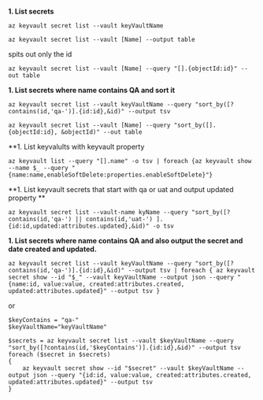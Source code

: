 **1. List secrets**

    az keyvault secret list --vault keyVaultName
    
    az keyvault secret list --vault [Name] --output table
  
  spits out only the id
    
    az keyvault secret list --vault [Name] --query "[].{objectId:id}" --out table
        
**1. List secrets where name contains QA and sort it**

    az keyvault secret list --vault keyVaultName --query "sort_by([?contains(id,'qa-')].{id:id},&id)" --output tsv
    
    az keyvault secret list --vault [Name] --query "sort_by([].{objectId:id}, &objectId)" --out table

**1. List keyvalults with keyvault property

    az keyvault list --query "[].name" -o tsv | foreach {az keyvault show --name $_ --query "{name:name,enableSoftDelete:properties.enableSoftDelete}"}
    
**1.  List keyvault secrets that start with qa or uat and output updated property **
   
    az keyvault secret list --vault-name kyName --query "sort_by([?contains(id,'qa-') || contains(id,'uat-') ].{id:id,updated:attributes.updated},&id)" -o tsv
   
**1. List secrets where name contains QA and also output the secret and date created and updated.**      
        
    az keyvault secret list --vault keyVaultName --query "sort_by([?contains(id,'qa-')].{id:id},&id)" --output tsv | foreach { az keyvault secret show --id "$_" --vault keyVaultName --output json --query "{name:id, value:value, created:attributes.created, updated:attributes.updated}" --output tsv }

or

    $keyContains = "qa-"
    $keyVaultName="keyVaultName"
    
    $secrets = az keyvault secret list --vault $keyVaultName --query "sort_by([?contains(id,'$keyContains')].{id:id},&id)" --output tsv
    foreach ($secret in $secrets)
    {
        az keyvault secret show --id "$secret" --vault $keyVaultName --output json --query "{id:id, value:value, created:attributes.created, updated:attributes.updated}" --output tsv
    }
    
